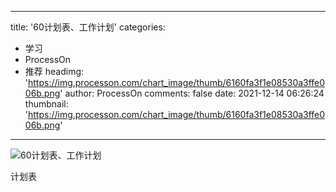 
---
title: '60计划表、工作计划'
categories: 
 - 学习
 - ProcessOn
 - 推荐
headimg: 'https://img.processon.com/chart_image/thumb/6160fa3f1e08530a3ffe006b.png'
author: ProcessOn
comments: false
date: 2021-12-14 06:26:24
thumbnail: 'https://img.processon.com/chart_image/thumb/6160fa3f1e08530a3ffe006b.png'
---

<div>   
<img class="thumb" alt="60计划表、工作计划" src="https://img.processon.com/chart_image/thumb/6160fa3f1e08530a3ffe006b.png" referrerpolicy="no-referrer">
<p>计划表</p>  
</div>
            